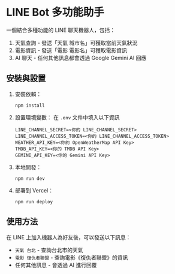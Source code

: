 # LINE Bot 多功能助手

一個結合多種功能的 LINE 聊天機器人，包括：

1. 天氣查詢 - 發送「天氣 城市名」可獲取當前天氣狀況
2. 電影資訊 - 發送「電影 電影名」可獲取電影資訊
3. AI 聊天 - 任何其他訊息都會透過 Google Gemini AI 回應

## 安裝與設置

1. 安裝依賴：
   ```
   npm install
   ```

2. 設置環境變數：
   在 `.env` 文件中填入以下資訊
   ```
   LINE_CHANNEL_SECRET=<你的 LINE_CHANNEL_SECRET>
   LINE_CHANNEL_ACCESS_TOKEN=<你的 LINE_CHANNEL_ACCESS_TOKEN>
   WEATHER_API_KEY=<你的 OpenWeatherMap API Key>
   TMDB_API_KEY=<你的 TMDB API Key>
   GEMINI_API_KEY=<你的 Gemini API Key>
   ```

3. 本地開發：
   ```
   npm run dev
   ```

4. 部署到 Vercel：
   ```
   npm run deploy
   ```

## 使用方法

在 LINE 上加入機器人為好友後，可以發送以下訊息：

- `天氣 台北` - 查詢台北市的天氣
- `電影 復仇者聯盟` - 查詢電影《復仇者聯盟》的資訊
- 任何其他訊息 - 會透過 AI 進行回覆 